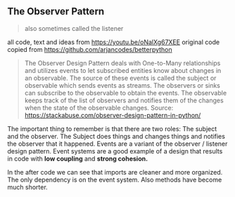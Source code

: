 ## The Observer Pattern
> also sometimes called the listener

all code, text and ideas from https://youtu.be/oNalXg67XEE
original code copied from https://github.com/arjancodes/betterpython

>The Observer Design Pattern deals with One-to-Many relationships and utilizes events to let subscribed entities know about changes in an observable.
>The source of these events is called the subject or observable which sends events as streams. The observers or sinks can subscribe to the observable to obtain the events. The observable keeps track of the list of observers and notifies them of the changes when the state of the observable changes.
Source: https://stackabuse.com/observer-design-pattern-in-python/

The important thing to remember is that there are two roles: The subject and the observer.
The Subject does things and changes things and notifies the observer that it happened.
Events are a variant of the observer / listener design pattern.
Event systems are a good example of a design that results in code with **low coupling** and **strong cohesion.**

In the after code we can see that imports are cleaner and more organized. The only dependency is on the event system. Also methods have become much shorter.

